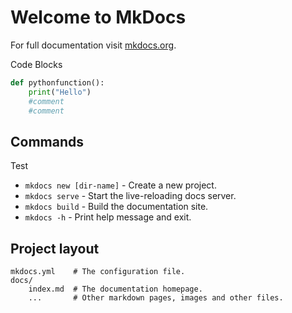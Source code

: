 # Welcome to MkDocs

For full documentation visit [mkdocs.org](https://www.mkdocs.org).

Code Blocks
```py title="example.py" linenums="1" hl_lines="2"
def pythonfunction():
    print("Hello")
    #comment
    #comment
```

## Commands

Test
* `mkdocs new [dir-name]` - Create a new project.
* `mkdocs serve` - Start the live-reloading docs server.
* `mkdocs build` - Build the documentation site.
* `mkdocs -h` - Print help message and exit.

## Project layout

    mkdocs.yml    # The configuration file.
    docs/
        index.md  # The documentation homepage.
        ...       # Other markdown pages, images and other files.
